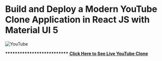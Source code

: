# Build and Deploy a Modern YouTube Clone Application in React JS with Material UI 5

![YouTube](https://i.ibb.co/4R5RkmW/Thumbnail-5.png)



<b>**************************</b>
<a href="https://ju-tube-clone-app.netlify.app/"><b>Click Here to See Live YouTube Clone</b></a>
